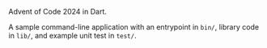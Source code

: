 Advent of Code 2024 in Dart.

A sample command-line application with an entrypoint in `bin/`, library code
in `lib/`, and example unit test in `test/`.
